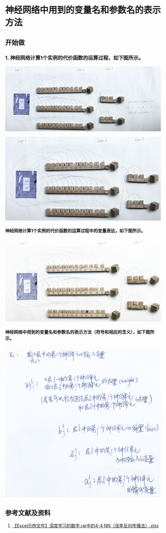 # 神经网络中用到的变量名和参数名的表示方法

## 开始做

### 1. 神经网络计算1个实例的代价函数的运算过程，如下图所示。

![](/images/体验神经网络中的数学原理/神经网络中用到的变量名和参数名的表示方法/1a0000.jpg)

![](/images/体验神经网络中的数学原理/神经网络中用到的变量名和参数名的表示方法/1a000.jpg)

#### 神经网络计算1个实例的代价函数的运算过程中的变量表达，如下图所示。

![](/images/体验神经网络中的数学原理/神经网络中用到的变量名和参数名的表示方法/1a1.jpg)

#### 神经网络中用到的变量名和参数名的表示方法（符号和相应的含义），如下图所示。

![](/images/体验神经网络中的数学原理/神经网络中用到的变量名和参数名的表示方法/1a2.jpg)

## 参考文献及资料

1. [【Excel示例文件】深度学习的数学.rar中的4-4 NN（误差反向传播法）.xlsx](http://www.ituring.com.cn/book/2593)
